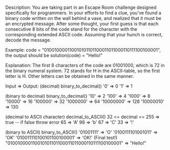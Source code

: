 Description:
You are taking part in an Escape Room challenge designed specifically for programmers. In your efforts to find a clue, you've found a binary code written on the wall behind a vase, and realized that it must be an encrypted message. After some thought, your first guess is that each consecutive 8 bits of the code stand for the character with the corresponding extended ASCII code.
Assuming that your hunch is correct, decode the message.

Example:
code = "010010000110010101101100011011000110111100100001", the output should be
solution(code) = "Hello!"

Explanation:
The first 8 characters of the code are 01001000, which is 72 in the binary numeral system. 72 stands for H in the ASCII-table, so the first letter is H.
Other letters can be obtained in the same manner.

Input => Output:
(decimal) binary_to_decimal()
'0' => 0
'1' => 1

(binary to decimal) binary_to_decimal()
'10' => 2
'100' => 4
'1000' => 8
'10000' => 16
'100000' => 32
'1000000' => 64
'10000000' => 128
'10000010' => 130

(decimal to ASCII character) decimal_to_ASCII()
32 <= decimal <= 255   => true -- if false throw error
65 => 'A'
98 => 'b'
67 => 'C'
33 => '!'

(binary to ASCII) binary_to_ASCII()
'01001111' => 'O'
'0100111101001011' => 'OK'
'010011110100101100100001' => 'OK!'
         (Final test!)
"010010000110010101101100011011000110111100100001" => "Hello!"
